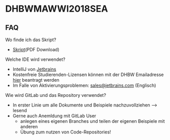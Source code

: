 # DHBWMAWWI2018SEA

## FAQ
Wo finde ich das Skript?
* [Skript](https://gitlab.mubn.de/mubn/programmierenskript/blob/master/download/ProgrammierenSkript.pdf)(PDF Download)


Welche IDE wird verwendet? 
* IntelliJ von [Jetbrains](http://www.jetbrains.de)
* Kostenfreie Studierenden-Lizensen können mit der DHBW Emailadresse [hier](https://www.jetbrains.com/student/) beantragt werden
* Im Falle von Aktivierungsproblemen: [sales@jetbrains.com](mailto:sales@jetbrains.com) (Englisch) 


Wie wird GitLab und das Repository verwendet?
* In erster Linie um alle Dokumente und Beispiele nachzuvollziehen --> lesend
* Gerne auch Anemldung mit GitLab User
  * anlegen eines eigenen Branches und teilen der eigenen Beispiele mit anderen
  * Übung zum nutzen von Code-Repositories!


